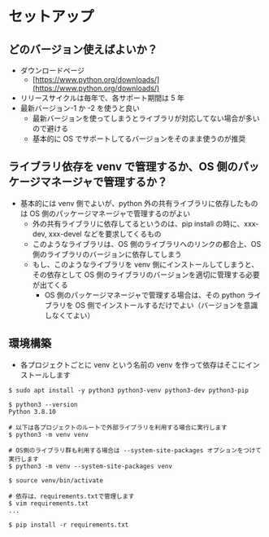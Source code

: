 # セットアップ

## どのバージョン使えばよいか？

- ダウンロードページ
  - [https://www.python.org/downloads/](https://www.python.org/downloads/)
- リリースサイクルは毎年で、各サポート期間は 5 年
- 最新バージョン-1 か -2 を使うと良い
  - 最新バージョンを使ってしまうとライブラリが対応してない場合が多いので避ける
  - 基本的に OS でサポートしてるバージョンをそのまま使うのが推奨

## ライブラリ依存を venv で管理するか、OS 側のパッケージマネージャで管理するか？

- 基本的には venv 側でよいが、python 外の共有ライブラリに依存したものは OS 側のパッケージマネージャで管理するのがよい
  - 外の共有ライブラリに依存してるというのは、pip install の時に、xxx-dev, xxx-devel などを要求してくるもの
  - このようなライブラリは、OS 側のライブラリへのリンクの都合上、OS 側のライブラリのバージョンに依存してしまう
  - もし、このようなライブラリを venv 側にインストールしてしまうと、その依存として OS 側のライブラリのバージョンを適切に管理する必要が出てくる
    - OS 側のパッケージマネージャで管理する場合は、その python ライブラリを OS 側でインストールするだけでよい（バージョンを意識しなくてよい）

## 環境構築

- 各プロジェクトごとに venv という名前の venv を作って依存はそこにインストールします

```
$ sudo apt install -y python3 python3-venv python3-dev python3-pip

$ python3 --version
Python 3.8.10

# 以下は各プロジェクトのルートで外部ライブラリを利用する場合に実行します
$ python3 -m venv venv

# OS側のライブラリ群も利用する場合は --system-site-packages オプションをつけて実行します
$ python3 -m venv --system-site-packages venv

$ source venv/bin/activate

# 依存は、requirements.txtで管理します
$ vim requirements.txt
...

$ pip install -r requirements.txt
```
